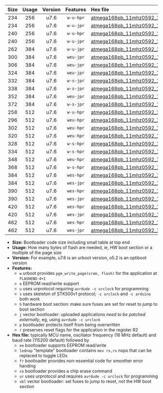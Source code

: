 |Size|Usage|Version|Features|Hex file|
|:-:|:-:|:-:|:-:|:--|
|234|256|u7.6|`w-u-hpr`|[atmega168pb_11mhz0592_19200bps_ur.hex](https://raw.githubusercontent.com/stefanrueger/urboot/main/bootloaders/atmega168pb/fcpu_11mhz0592/19200_bps/atmega168pb_11mhz0592_19200bps_ur.hex)|
|234|256|u7.6|`w-u-jpr`|[atmega168pb_11mhz0592_19200bps_ur_vbl.hex](https://raw.githubusercontent.com/stefanrueger/urboot/main/bootloaders/atmega168pb/fcpu_11mhz0592/19200_bps/atmega168pb_11mhz0592_19200bps_ur_vbl.hex)|
|240|256|u7.6|`w-u-hpr`|[atmega168pb_11mhz0592_19200bps_lednop_ur.hex](https://raw.githubusercontent.com/stefanrueger/urboot/main/bootloaders/atmega168pb/fcpu_11mhz0592/19200_bps/atmega168pb_11mhz0592_19200bps_lednop_ur.hex)|
|240|256|u7.6|`w-u-jpr`|[atmega168pb_11mhz0592_19200bps_lednop_ur_vbl.hex](https://raw.githubusercontent.com/stefanrueger/urboot/main/bootloaders/atmega168pb/fcpu_11mhz0592/19200_bps/atmega168pb_11mhz0592_19200bps_lednop_ur_vbl.hex)|
|262|384|u7.6|`w-u-jpr`|[atmega168pb_11mhz0592_19200bps_lednop_fr_ur_vbl.hex](https://raw.githubusercontent.com/stefanrueger/urboot/main/bootloaders/atmega168pb/fcpu_11mhz0592/19200_bps/atmega168pb_11mhz0592_19200bps_lednop_fr_ur_vbl.hex)|
|300|384|u7.6|`weu-jpr`|[atmega168pb_11mhz0592_19200bps_ee_ur_vbl.hex](https://raw.githubusercontent.com/stefanrueger/urboot/main/bootloaders/atmega168pb/fcpu_11mhz0592/19200_bps/atmega168pb_11mhz0592_19200bps_ee_ur_vbl.hex)|
|306|384|u7.6|`weu-jpr`|[atmega168pb_11mhz0592_19200bps_ee_lednop_ur_vbl.hex](https://raw.githubusercontent.com/stefanrueger/urboot/main/bootloaders/atmega168pb/fcpu_11mhz0592/19200_bps/atmega168pb_11mhz0592_19200bps_ee_lednop_ur_vbl.hex)|
|324|384|u7.6|`weu-jpr`|[atmega168pb_11mhz0592_19200bps_ee_lednop_fr_ur_vbl.hex](https://raw.githubusercontent.com/stefanrueger/urboot/main/bootloaders/atmega168pb/fcpu_11mhz0592/19200_bps/atmega168pb_11mhz0592_19200bps_ee_lednop_fr_ur_vbl.hex)|
|332|384|u7.6|`w-s-jpr`|[atmega168pb_11mhz0592_19200bps_vbl.hex](https://raw.githubusercontent.com/stefanrueger/urboot/main/bootloaders/atmega168pb/fcpu_11mhz0592/19200_bps/atmega168pb_11mhz0592_19200bps_vbl.hex)|
|338|384|u7.6|`w-s-jpr`|[atmega168pb_11mhz0592_19200bps_lednop_vbl.hex](https://raw.githubusercontent.com/stefanrueger/urboot/main/bootloaders/atmega168pb/fcpu_11mhz0592/19200_bps/atmega168pb_11mhz0592_19200bps_lednop_vbl.hex)|
|352|384|u7.6|`weu-jpr`|[atmega168pb_11mhz0592_19200bps_ee_lednop_fr_ce_ur_vbl.hex](https://raw.githubusercontent.com/stefanrueger/urboot/main/bootloaders/atmega168pb/fcpu_11mhz0592/19200_bps/atmega168pb_11mhz0592_19200bps_ee_lednop_fr_ce_ur_vbl.hex)|
|372|384|u7.6|`w-s-jpr`|[atmega168pb_11mhz0592_19200bps_lednop_fr_vbl.hex](https://raw.githubusercontent.com/stefanrueger/urboot/main/bootloaders/atmega168pb/fcpu_11mhz0592/19200_bps/atmega168pb_11mhz0592_19200bps_lednop_fr_vbl.hex)|
|258|512|u7.6|`w-u-hpr`|[atmega168pb_11mhz0592_19200bps_lednop_fr_ur.hex](https://raw.githubusercontent.com/stefanrueger/urboot/main/bootloaders/atmega168pb/fcpu_11mhz0592/19200_bps/atmega168pb_11mhz0592_19200bps_lednop_fr_ur.hex)|
|296|512|u7.6|`weu-hpr`|[atmega168pb_11mhz0592_19200bps_ee_ur.hex](https://raw.githubusercontent.com/stefanrueger/urboot/main/bootloaders/atmega168pb/fcpu_11mhz0592/19200_bps/atmega168pb_11mhz0592_19200bps_ee_ur.hex)|
|302|512|u7.6|`weu-hpr`|[atmega168pb_11mhz0592_19200bps_ee_lednop_ur.hex](https://raw.githubusercontent.com/stefanrueger/urboot/main/bootloaders/atmega168pb/fcpu_11mhz0592/19200_bps/atmega168pb_11mhz0592_19200bps_ee_lednop_ur.hex)|
|320|512|u7.6|`weu-hpr`|[atmega168pb_11mhz0592_19200bps_ee_lednop_fr_ur.hex](https://raw.githubusercontent.com/stefanrueger/urboot/main/bootloaders/atmega168pb/fcpu_11mhz0592/19200_bps/atmega168pb_11mhz0592_19200bps_ee_lednop_fr_ur.hex)|
|328|512|u7.6|`w-s-hpr`|[atmega168pb_11mhz0592_19200bps.hex](https://raw.githubusercontent.com/stefanrueger/urboot/main/bootloaders/atmega168pb/fcpu_11mhz0592/19200_bps/atmega168pb_11mhz0592_19200bps.hex)|
|334|512|u7.6|`w-s-hpr`|[atmega168pb_11mhz0592_19200bps_lednop.hex](https://raw.githubusercontent.com/stefanrueger/urboot/main/bootloaders/atmega168pb/fcpu_11mhz0592/19200_bps/atmega168pb_11mhz0592_19200bps_lednop.hex)|
|348|512|u7.6|`weu-hpr`|[atmega168pb_11mhz0592_19200bps_ee_lednop_fr_ce_ur.hex](https://raw.githubusercontent.com/stefanrueger/urboot/main/bootloaders/atmega168pb/fcpu_11mhz0592/19200_bps/atmega168pb_11mhz0592_19200bps_ee_lednop_fr_ce_ur.hex)|
|368|512|u7.6|`w-s-hpr`|[atmega168pb_11mhz0592_19200bps_lednop_fr.hex](https://raw.githubusercontent.com/stefanrueger/urboot/main/bootloaders/atmega168pb/fcpu_11mhz0592/19200_bps/atmega168pb_11mhz0592_19200bps_lednop_fr.hex)|
|384|512|u7.6|`wes-hpr`|[atmega168pb_11mhz0592_19200bps_ee.hex](https://raw.githubusercontent.com/stefanrueger/urboot/main/bootloaders/atmega168pb/fcpu_11mhz0592/19200_bps/atmega168pb_11mhz0592_19200bps_ee.hex)|
|384|512|u7.6|`wes-jpr`|[atmega168pb_11mhz0592_19200bps_ee_vbl.hex](https://raw.githubusercontent.com/stefanrueger/urboot/main/bootloaders/atmega168pb/fcpu_11mhz0592/19200_bps/atmega168pb_11mhz0592_19200bps_ee_vbl.hex)|
|390|512|u7.6|`wes-hpr`|[atmega168pb_11mhz0592_19200bps_ee_lednop.hex](https://raw.githubusercontent.com/stefanrueger/urboot/main/bootloaders/atmega168pb/fcpu_11mhz0592/19200_bps/atmega168pb_11mhz0592_19200bps_ee_lednop.hex)|
|390|512|u7.6|`wes-jpr`|[atmega168pb_11mhz0592_19200bps_ee_lednop_vbl.hex](https://raw.githubusercontent.com/stefanrueger/urboot/main/bootloaders/atmega168pb/fcpu_11mhz0592/19200_bps/atmega168pb_11mhz0592_19200bps_ee_lednop_vbl.hex)|
|420|512|u7.6|`wes-hpr`|[atmega168pb_11mhz0592_19200bps_ee_lednop_fr.hex](https://raw.githubusercontent.com/stefanrueger/urboot/main/bootloaders/atmega168pb/fcpu_11mhz0592/19200_bps/atmega168pb_11mhz0592_19200bps_ee_lednop_fr.hex)|
|420|512|u7.6|`wes-jpr`|[atmega168pb_11mhz0592_19200bps_ee_lednop_fr_vbl.hex](https://raw.githubusercontent.com/stefanrueger/urboot/main/bootloaders/atmega168pb/fcpu_11mhz0592/19200_bps/atmega168pb_11mhz0592_19200bps_ee_lednop_fr_vbl.hex)|
|462|512|u7.6|`wes-hpr`|[atmega168pb_11mhz0592_19200bps_ee_lednop_fr_ce.hex](https://raw.githubusercontent.com/stefanrueger/urboot/main/bootloaders/atmega168pb/fcpu_11mhz0592/19200_bps/atmega168pb_11mhz0592_19200bps_ee_lednop_fr_ce.hex)|
|462|512|u7.6|`wes-jpr`|[atmega168pb_11mhz0592_19200bps_ee_lednop_fr_ce_vbl.hex](https://raw.githubusercontent.com/stefanrueger/urboot/main/bootloaders/atmega168pb/fcpu_11mhz0592/19200_bps/atmega168pb_11mhz0592_19200bps_ee_lednop_fr_ce_vbl.hex)|

- **Size:** Bootloader code size including small table at top end
- **Usage:** How many bytes of flash are needed, ie, HW boot section or a multiple of the page size
- **Version:** For example, u7.6 is an urboot version, o5.2 is an optiboot version
- **Features:**
  + `w` urboot provides `pgm_write_page(sram, flash)` for the application at `FLASHEND-4+1`
  + `e` EEPROM read/write support
  + `u` uses urprotocol requiring `avrdude -c urclock` for programming
  + `s` uses skeleton of STK500v1 protocol; `-c urclock` and `-c arduino` both work
  + `h` hardware boot section: make sure fuses are set for reset to jump to boot section
  + `j` vector bootloader: uploaded applications *need to be patched externally*, eg, using `avrdude -c urclock`
  + `p` bootloader protects itself from being overwritten
  + `r` preserves reset flags for the application in the register R2
- **Hex file:** typically MCU name, oscillator frequency (16 MHz default) and baud rate (115200 default) followed by
  + `ee` bootloader supports EEPROM read/write
  + `lednop` "template" bootloader contains `mov rx,rx` nops that can be replaced to toggle LEDs
  + `fr` bootloader provides non-essential code for smoother error handing
  + `ce` bootloader provides a chip erase command
  + `ur` uses urprotocol and requires `avrdude -c urclock` for programming
  + `vbl` vector bootloader: set fuses to jump to reset, not the HW boot section
